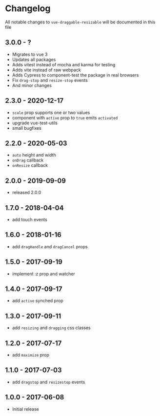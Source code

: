 # Changelog

All notable changes to `vue-draggable-resizable` will be documented in this file

## 3.0.0 - ?
- Migrates to vue 3
- Updates all packages
- Adds vitest instead of mocha and karma for testing
- Adds vite instead of raw webpack
- Adds Cypress to component-test the package in real browsers
- Fix `drag-stop` and `resize-stop` events
- And minor changes

## 2.3.0 - 2020-12-17
- `scale` prop supports one or two values
- component with `active` prop to `true` emits `activated`
- upgrade vue-test-utils
- small bugfixes

## 2.2.0 - 2020-05-03
- `auto` height and width
- `onDrag` callback
- `onResize` callback

## 2.0.0 - 2019-09-09
- released 2.0.0

## 1.7.0 - 2018-04-04
- add touch events

## 1.6.0 - 2018-01-16
- add `dragHandle` and `dragCancel` props

## 1.5.0 - 2017-09-19
- implement :z prop and watcher

## 1.4.0 - 2017-09-17
- add `active` synched prop

## 1.3.0 - 2017-09-11
- add `resizing` and `dragging` css classes

## 1.2.0 - 2017-07-17
- add `maximize` prop

## 1.1.0 - 2017-07-03
- add `dragstop` and `resizestop` events

## 1.0.0 - 2017-06-08
- Initial release
